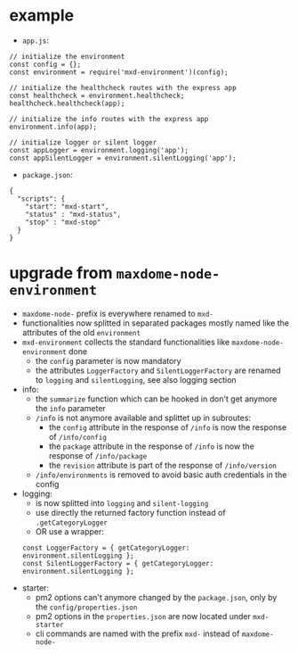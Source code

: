 # example

* ```app.js```:
```
// initialize the environment
const config = {};
const environment = require('mxd-environment')(config);

// initialize the healthcheck routes with the express app
const healthcheck = environment.healthcheck;
healthcheck.healthcheck(app);

// initialize the info routes with the express app
environment.info(app);

// initialize logger or silent logger
const appLogger = environment.logging('app');
const appSilentLogger = environment.silentLogging('app');
```

* ```package.json```:
```
{
  "scripts": {
    "start": "mxd-start",
    "status" : "mxd-status",
    "stop" : "mxd-stop"
  }
}
```


# upgrade from ```maxdome-node-environment```

* ```maxdome-node-``` prefix is everywhere renamed to ```mxd-```
* functionalities now splitted in separated packages mostly named like the attributes of the old ```environment```
* ```mxd-environment``` collects the standard functionalities like ```maxdome-node-environment``` done
  * the ```config``` parameter is now mandatory
  * the attributes ```LoggerFactory``` and ```SilentLoggerFactory``` are renamed to ```logging``` and ```silentLogging```, see also logging section
* info:
  * the ```summarize``` function which can be hooked in don't get anymore the ```info``` parameter
  * ```/info``` is not anymore available and splittet up in subroutes:
    * the ```config``` attribute in the response of ```/info``` is now the response of ```/info/config```
    * the ```package``` attribute in the response of ```/info``` is now the response of ```/info/package```
    * the ```revision``` attribute is part of the response of ```/info/version```
  * ```/info/environments``` is removed to avoid basic auth credentials in the config
* logging:
  * is now splitted into ```logging``` and ```silent-logging```
  * use directly the returned factory function instead of ```.getCategoryLogger```
  * OR use a wrapper:
  ```
  const LoggerFactory = { getCategoryLogger: environment.silentLogging };
  const SilentLoggerFactory = { getCategoryLogger: environment.silentLogging };
  ```
* starter:
  * pm2 options can't anymore changed by the ```package.json```, only by the ```config/properties.json```
  * pm2 options in the ```properties.json``` are now located under ```mxd-starter```
  * cli commands are named with the prefix ```mxd-``` instead of ```maxdome-node-```
